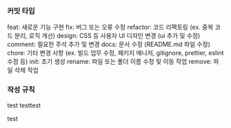 ### 커밋 타입

feat: 새로운 기능 구현
fix: 버그 또는 오류 수정
refactor: 코드 리팩토링 (ex. 중복 코드 분리, 로직 개선)
design: CSS 등 사용자 UI 디자인 변경 (ui 추가 및 수정)
comment: 필요한 주석 추가 및 변경
docs: 문서 수정 (README.md 파일 수정)
chore: 기타 변경 사항 (ex. 빌드 업무 수정, 패키지 매니저, gitignore, prettier, eslint 수정 등)
init: 초기 생성
rename: 파일 또는 폴더 이름 수정 및 이동 작업
remove: 파일 삭제 작업

### 작성 규칙
test 
testtest

test